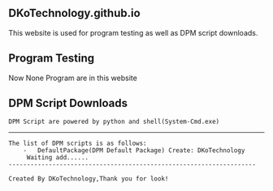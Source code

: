 ## DKoTechnology.github.io

This website is used for program testing as well as DPM script downloads.

## Program Testing

Now None Program are in this website

## DPM Script Downloads
    DPM Script are powered by python and shell(System-Cmd.exe)
   --------------------------------------------------------------------
    The list of DPM scripts is as follows:
        -   DefaultPackage(DPM Default Package) Create: DKoTechnology
         Waiting add......
    --------------------------------------------------------------------

    Created By DKoTechnology,Thank you for look!


